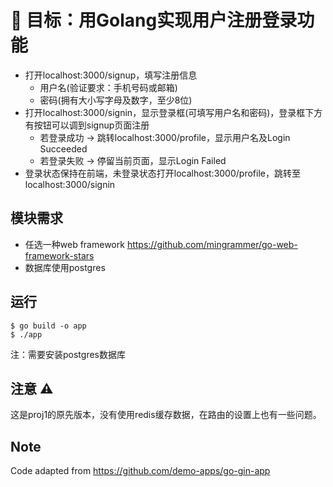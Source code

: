 # :pencil: 目标：用Golang实现用户注册登录功能

* 打开localhost:3000/signup，填写注册信息
    * 用户名(验证要求：手机号码或邮箱)
    * 密码(拥有大小写字母及数字，至少8位)
* 打开localhost:3000/signin，显示登录框(可填写用户名和密码)，登录框下方有按钮可以调到signup页面注册
    * 若登录成功 -> 跳转localhost:3000/profile，显示用户名及Login Succeeded
    * 若登录失败 -> 停留当前页面，显示Login Failed
* 登录状态保持在前端，未登录状态打开localhost:3000/profile，跳转至localhost:3000/signin

## 模块需求
* 任选一种web framework https://github.com/mingrammer/go-web-framework-stars
* 数据库使用postgres

## 运行
```
$ go build -o app
$ ./app
```

注：需要安装postgres数据库

## 注意 ⚠️

这是proj1的原先版本，没有使用redis缓存数据，在路由的设置上也有一些问题。

## Note

Code adapted from https://github.com/demo-apps/go-gin-app

